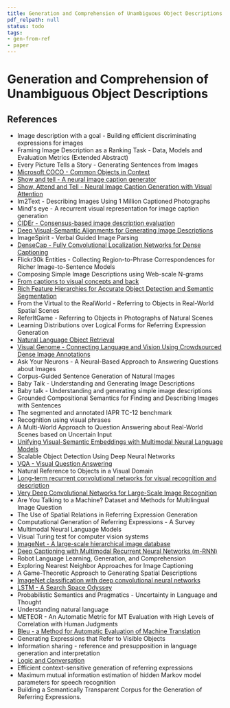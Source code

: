 ```yaml
---
title: Generation and Comprehension of Unambiguous Object Descriptions
pdf_relpath: null
status: todo
tags:
- gen-from-ref
- paper
---
```


# Generation and Comprehension of Unambiguous Object Descriptions

## References

- Image description with a goal - Building efficient discriminating expressions for images
- Framing Image Description as a Ranking Task - Data, Models and Evaluation Metrics (Extended Abstract)
- Every Picture Tells a Story - Generating Sentences from Images
- [Microsoft COCO - Common Objects in Context](./microsoft-coco-common-objects-in-context.md)
- [Show and tell - A neural image caption generator](./show-and-tell-a-neural-image-caption-generator.md)
- [Show, Attend and Tell - Neural Image Caption Generation with Visual Attention](./show-attend-and-tell-neural-image-caption-generation-with-visual-attention.md)
- Im2Text - Describing Images Using 1 Million Captioned Photographs
- Mind's eye - A recurrent visual representation for image caption generation
- [CIDEr - Consensus-based image description evaluation](./cider-consensus-based-image-description-evaluation.md)
- [Deep Visual-Semantic Alignments for Generating Image Descriptions](./deep-visual-semantic-alignments-for-generating-image-descriptions.md)
- ImageSpirit - Verbal Guided Image Parsing
- [DenseCap - Fully Convolutional Localization Networks for Dense Captioning](./densecap-fully-convolutional-localization-networks-for-dense-captioning.md)
- Flickr30k Entities - Collecting Region-to-Phrase Correspondences for Richer Image-to-Sentence Models
- Composing Simple Image Descriptions using Web-scale N-grams
- [From captions to visual concepts and back](./from-captions-to-visual-concepts-and-back.md)
- [Rich Feature Hierarchies for Accurate Object Detection and Semantic Segmentation](./rich-feature-hierarchies-for-accurate-object-detection-and-semantic-segmentation.md)
- From the Virtual to the RealWorld - Referring to Objects in Real-World Spatial Scenes
- ReferItGame - Referring to Objects in Photographs of Natural Scenes
- Learning Distributions over Logical Forms for Referring Expression Generation
- [Natural Language Object Retrieval](./natural-language-object-retrieval.md)
- [Visual Genome - Connecting Language and Vision Using Crowdsourced Dense Image Annotations](./visual-genome-connecting-language-and-vision-using-crowdsourced-dense-image-annotations.md)
- Ask Your Neurons - A Neural-Based Approach to Answering Questions about Images
- Corpus-Guided Sentence Generation of Natural Images
- Baby Talk - Understanding and Generating Image Descriptions
- Baby talk - Understanding and generating simple image descriptions
- Grounded Compositional Semantics for Finding and Describing Images with Sentences
- The segmented and annotated IAPR TC-12 benchmark
- Recognition using visual phrases
- A Multi-World Approach to Question Answering about Real-World Scenes based on Uncertain Input
- [Unifying Visual-Semantic Embeddings with Multimodal Neural Language Models](./unifying-visual-semantic-embeddings-with-multimodal-neural-language-models.md)
- Scalable Object Detection Using Deep Neural Networks
- [VQA - Visual Question Answering](./vqa-visual-question-answering.md)
- Natural Reference to Objects in a Visual Domain
- [Long-term recurrent convolutional networks for visual recognition and description](./long-term-recurrent-convolutional-networks-for-visual-recognition-and-description.md)
- [Very Deep Convolutional Networks for Large-Scale Image Recognition](./very-deep-convolutional-networks-for-large-scale-image-recognition.md)
- Are You Talking to a Machine? Dataset and Methods for Multilingual Image Question
- The Use of Spatial Relations in Referring Expression Generation
- Computational Generation of Referring Expressions - A Survey
- Multimodal Neural Language Models
- Visual Turing test for computer vision systems
- [ImageNet - A large-scale hierarchical image database](./imagenet-a-large-scale-hierarchical-image-database.md)
- [Deep Captioning with Multimodal Recurrent Neural Networks (m-RNN)](./deep-captioning-with-multimodal-recurrent-neural-networks-m-rnn.md)
- Robot Language Learning, Generation, and Comprehension
- Exploring Nearest Neighbor Approaches for Image Captioning
- A Game-Theoretic Approach to Generating Spatial Descriptions
- [ImageNet classification with deep convolutional neural networks](./imagenet-classification-with-deep-convolutional-neural-networks.md)
- [LSTM - A Search Space Odyssey](./lstm-a-search-space-odyssey.md)
- Probabilistic Semantics and Pragmatics - Uncertainty in Language and Thought
- Understanding natural language
- METEOR - An Automatic Metric for MT Evaluation with High Levels of Correlation with Human Judgments
- [Bleu - a Method for Automatic Evaluation of Machine Translation](./bleu-a-method-for-automatic-evaluation-of-machine-translation.md)
- Generating Expressions that Refer to Visible Objects
- Information sharing - reference and presupposition in language generation and interpretation
- [Logic and Conversation](./logic-and-conversation.md)
- Efficient context-sensitive generation of referring expressions
- Maximum mutual information estimation of hidden Markov model parameters for speech recognition
- Building a Semantically Transparent Corpus for the Generation of Referring Expressions.
